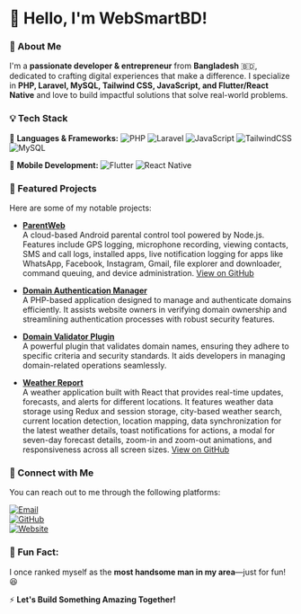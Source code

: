 # 👋 Hello, I'm WebSmartBD!

### 🚀 About Me
I'm a **passionate developer & entrepreneur** from **Bangladesh** 🇧🇩, dedicated to crafting digital experiences that make a difference. I specialize in **PHP, Laravel, MySQL, Tailwind CSS, JavaScript, and Flutter/React Native** and love to build impactful solutions that solve real-world problems.

### 💡 Tech Stack

🚀 **Languages & Frameworks:**
![PHP](https://img.shields.io/badge/PHP-777BB4?style=flat&logo=php&logoColor=white) ![Laravel](https://img.shields.io/badge/Laravel-FF2D20?style=flat&logo=laravel&logoColor=white) ![JavaScript](https://img.shields.io/badge/JavaScript-F7DF1E?style=flat&logo=javascript&logoColor=black) ![TailwindCSS](https://img.shields.io/badge/TailwindCSS-38B2AC?style=flat&logo=tailwind-css&logoColor=white) ![MySQL](https://img.shields.io/badge/MySQL-4479A1?style=flat&logo=mysql&logoColor=white)

📱 **Mobile Development:**
![Flutter](https://img.shields.io/badge/Flutter-02569B?style=flat&logo=flutter&logoColor=white) ![React Native](https://img.shields.io/badge/React%20Native-61DAFB?style=flat&logo=react&logoColor=black)

### 🚀 Featured Projects
Here are some of my notable projects:

- **[ParentWeb](https://github.com/websmartbd/ParentWeb)**  
  A cloud-based Android parental control tool powered by Node.js. Features include GPS logging, microphone recording, viewing contacts, SMS and call logs, installed apps, live notification logging for apps like WhatsApp, Facebook, Instagram, Gmail, file explorer and downloader, command queuing, and device administration. [View on GitHub](https://github.com/websmartbd/ParentWeb)


- **[Domain Authentication Manager](https://github.com/websmartbd/Domain-Authentication-Manager)**  
  A PHP-based application designed to manage and authenticate domains efficiently. It assists website owners in verifying domain ownership and streamlining authentication processes with robust security features.

- **[Domain Validator Plugin](https://github.com/websmartbd/Domain-Validator-Plugin)**  
  A powerful plugin that validates domain names, ensuring they adhere to specific criteria and security standards. It aids developers in managing domain-related operations seamlessly.

- **[Weather Report](https://github.com/websmartbd/Weather-Report)**  
  A weather application built with React that provides real-time updates, forecasts, and alerts for different locations. It features weather data storage using Redux and session storage, city-based weather search, current location detection, location mapping, data synchronization for the latest weather details, toast notifications for actions, a modal for seven-day forecast details, zoom-in and zoom-out animations, and responsiveness across all screen sizes. [View on GitHub](https://github.com/websmartbd/Weather-Report)

### 🔗 Connect with Me
You can reach out to me through the following platforms:

[![Email](https://img.shields.io/badge/Email-D14836?style=flat&logo=gmail&logoColor=white)](mailto:codebazarbd.com@gmail.com)  
[![GitHub](https://img.shields.io/badge/GitHub-181717?style=flat&logo=github&logoColor=white)](https://github.com/websmartbd)  
[![Website](https://img.shields.io/badge/Website-FF7139?style=flat&logo=internet-explorer&logoColor=white)](https://bmshifat.zya.me/)

### 📢 Fun Fact:
I once ranked myself as the **most handsome man in my area**—just for fun! 😆

⚡ **Let's Build Something Amazing Together!**
